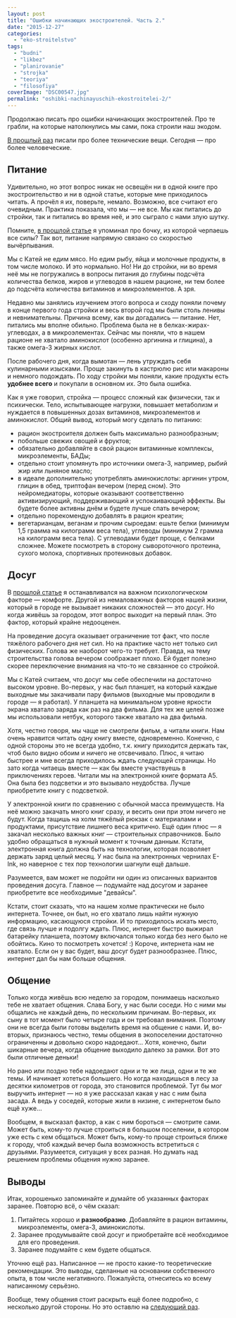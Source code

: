 ```yaml
---
layout: post
title: "Ошибки начинающих экостроителей. Часть 2."
date: "2015-12-27"
categories: 
  - "eko-stroitelstvo"
tags: 
  - "budni"
  - "likbez"
  - "planirovanie"
  - "strojka"
  - "teoriya"
  - "filosofiya"
coverImage: "DSC00547.jpg"
permalink: "oshibki-nachinayuschih-ekostroitelei-2/"
---
```


Продолжаю писать про ошибки начинающих экостроителей. Про те грабли, на которые натолкнулись мы сами, пока строили наш экодом.

[В прошлый раз](/oshibki-nachinayuschih-ekostroitelei-1/) писали про более технические вещи. Сегодня — про более человеческие.

## Питание

Удивительно, но этот вопрос никак не освещён ни в одной книге про экостроительство и ни в одной статье, которые мне приходилось читать. А прочёл я их, поверьте, немало. Возможно, все считают его очевидным. Практика показала, что мы — не все. Мы как питались до стройки, так и питались во время неё, и это сыграло с нами злую шутку.

Помните, [в прошлой статье](/oshibki-nachinayuschih-ekostroitelei-1/) я упоминал про бочку, из которой черпаешь все силы? Так вот, питание напрямую связано со скоростью вычёрпывания.

Мы с Катей не едим мясо. Но едим рыбу, яйца и молочные продукты, в том числе молоко. И это нормально. Но! Ни до стройки, ни во время неё мы не погружались в вопросы питания до глубины подсчёта количества белков, жиров и углеводов в нашем рационе, ни тем более до подсчёта количества витаминов и микроэлементов. А зря.

Недавно мы занялись изучением этого вопроса и сходу поняли почему в конце первого года стройки и весь второй год мы были столь ленивы и невнимательны. Причина всему, как вы догадались — питание. Нет, питались мы вполне обильно. Проблема была не в белках-жирах-углеводах, а в микроэлементах. Сейчас мы поняли, что в нашем рационе не хватало аминокислот (особенно аргинина и глицина), а также омега-3 жирных кислот.

После рабочего дня, когда вымотан — лень утруждать себя кулинарными изысками. Проще закинуть в кастрюлю рис или макароны и немного подождать. По ходу стройки мы поняли, какие продукты есть **удобнее всего** и покупали в основном их. Это была ошибка.

Как я уже говорил, стройка — процесс сложный как физически, так и психически. Тело, испытывающее нагрузки, повышает метаболизм и нуждается в повышенных дозах витаминов, микроэлементов и аминокислот. Общий вывод, который могу сделать по питанию:

- рацион экостроителя должен быть максимально разнообразным;
- побольше свежих овощей и фруктов;
- обязательно добавляйте в свой рацион витаминные комплексы, микроэлементы, БАДы;
- отдельно стоит упомянуть про источники омега-3, например, рыбий жир или льняное масло;
- в идеале дополнительно употреблять аминокислоты: аргинин утром, глицин в обед, триптофан вечером (перед сном). Это нейромедиаторы, которые оказывают соответственно активизирующий, поддерживающий и успокаивающий эффекты. Вы будете более активны днём и будете лучше спать вечером;
- отдельно порекомендую добавлять в рацион креатин;
- вегетарианцам, веганам и прочим сыроедам: ешьте белки (минимум 1,5 грамма на килограмм веса тела), углеводы (минимум 2 грамма на килограмм веса тела). С углеводами будет проще, с белками сложнее. Можете посмотреть в сторону сывороточного протеина, сухого молока, спортивных протеиновых добавок.

## Досуг

В [прошлой статье](/oshibki-nachinayuschih-ekostroitelei-1/) я останавливался на важном психологическом факторе — комфорте. Другой из немаловажных факторов нашей жизни, который в городе не вызывает никаких сложностей — это досуг. Но когда живёшь за городом, этот вопрос выходит на первый план. Это фактор, который крайне недооценен.

На проведение досуга оказывает ограничение тот факт, что после тяжёлого рабочего дня нет сил. Но на практике часто нет только сил физических. Голова же наоборот чего-то требует. Правда, на тему строительства голова вечером соображает плохо. Ей будет полезно скорее переключение внимания на что-то не связанное со стройкой.

Мы с Катей считаем, что досуг мы себе обеспечили на достаточно высоком уровне. Во-первых, у нас был планшет, на который каждые выходные мы закачивали пару фильмов (выходные мы проводили в городе — я работал). У планшета на минимальном уровне яркости экрана хватало заряда как раз на два фильма. Для тех же целей позже мы использовали нетбук, которого также хватало на два фильма.

Хотя, честно говоря, мы чаще не смотрели фильм, а читали книги. Нам очень нравится читать одну книгу вместе, одновременно. Конечно, с одной стороны это не всегда удобно, т.к. книгу приходится держать так, чтоб было видно обоим и ничего не отсвечивало. Плюс, я читаю быстрее и мне всегда приходилось ждать следующей страницы. Но зато когда читаешь вместе — как бы вместе участвуешь в приключениях героев. Читали мы на электронной книге формата А5. Она была без подсветки и это вызывало неудобства. Лучше приобретите книгу с подсветкой.

У электронной книги по сравнению с обычной масса преимуществ. На неё можно закачать много книг сразу, и весить они при этом ничего не будут. Когда тащишь на холм тяжёлый рюкзак с материалами и продуктами, присутствие лишнего веса критично. Ещё один плюс — я закачал несколько важных книг — строительных справочников. Было удобно обращаться в нужный момент к точным данным. Кстати, электронная книга должна быть на технологии, которая позволяет держать заряд целый месяц. У нас была на электронных чернилах E-Ink, но наверное с тех пор технологии шагнули ещё дальше.

Разумеется, вам может не подойти ни один из описанных вариантов проведения досуга. Главное — подумайте над досугом и заранее приобретите все необходимые "девайсы".

Кстати, стоит сказать, что на нашем холме практически не было интернета. Точнее, он был, но его хватало лишь найти нужную информацию, касающуюся стройки. И то приходилось искать место, где связь лучше и подолгу ждать. Плюс, интернет быстро выжирал батарейку планшета, поэтому включался только когда без него было не обойтись. Кино то посмотреть хочется! :) Короче, интернета нам не хватало. Если он у вас будет, ваш досуг будет разнообразнее. Плюс, интернет дал бы нам больше общения.

## Общение

Только когда живёшь всю неделю за городом, понимаешь насколько тебе не хватает общения. Слава Богу, у нас были соседи. Но с ними мы общались не каждый день, по нескольким причинам. Во-первых, их сыну в тот момент было четыре года и он требовал внимания. Поэтому они не всегда были готовы выделить время на общение с нами. И, во-вторых, признаюсь честно, темы общения в экопоселении достаточно ограниченны и довольно скоро надоедают... Хотя, конечно, были шикарные вечера, когда общение выходило далеко за рамки. Вот это были отличные деньки!

Но рано или поздно тебе надоедают одни и те же лица, одни и те же темы. И начинает хотеться большего. Но когда находишься в лесу за десятки километров от города, это становится проблемой. Тут бы мог выручить интернет — но я уже рассказал какая у нас с ним была засада. А ведь у соседей, которые жили в низине, с интернетом было ещё хуже...

Вообщем, я высказал фактор, а как с ним бороться — смотрите сами. Может быть, кому-то лучше строиться в большом поселении, в котором уже есть с кем общаться. Может быть, кому-то проще строиться ближе к городу, чтоб каждый вечер была возможность встретиться с друзьями. Разумеется, ситуация у всех разная. Но думать над решением проблемы общения нужно заранее.

## Выводы

Итак, хорошенько запоминайте и думайте об указанных факторах заранее. Повторю всё, о чём сказал:

1. Питайтесь хорошо и **разнообразно**. Добавляйте в рацион витамины, микроэлементы, омега-3, аминокислоты.
2. Заранее продумывайте свой досуг и приобретайте всё необходимое для его проведения.
3. Заранее подумайте с кем будете общаться.

Уточню ещё раз. Написанное — не просто какие-то теоретические рекомендации. Это выводы, сделанные на основании собственного опыта, в том числе негативного. Пожалуйста, отнеситесь ко всему написанному серьёзно.

Вообще, тему общения стоит раскрыть ещё более подробно, с несколько другой стороны. Но это оставлю на [следующий раз](/oshibki-nachinauschih-ekostroiteley-3-sozdanie-ekoposelenia/).

